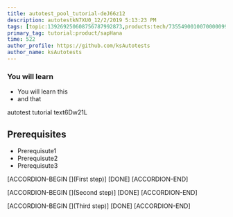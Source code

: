 ```yaml
---
title: autotest_pool_tutorial-deJ66z12
description: autotestkN7XU0_12/2/2019 5:13:23 PM
tags: [topic:139269250608756787992873,products:tech/73554900100700000996,tutorial:experience/advanced]
primary_tag: tutorial:product/sapHana
time: 522
author_profile: https://github.com/ksAutotests
author_name: ksAutotests
---
```

### You will learn
- You will learn this
- and that

autotest tutorial text6Dw21L

## Prerequisites
- Prerequisute1
- Prerequisute2
- Prerequisute3

[ACCORDION-BEGIN [](First step)]
[DONE]
[ACCORDION-END]

[ACCORDION-BEGIN [](Second step)]
[DONE]
[ACCORDION-END]

[ACCORDION-BEGIN [](Third step)]
[DONE]
[ACCORDION-END]


